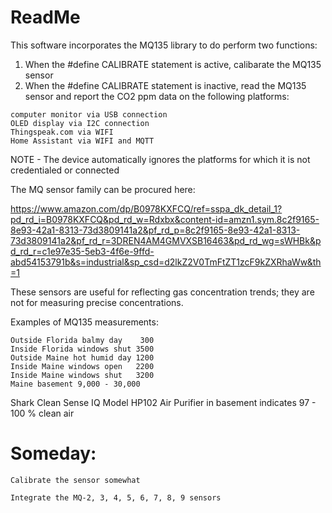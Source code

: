 # ReadMe
  This software incorporates the MQ135 library to do perform two functions:
  1. When the #define CALIBRATE statement is active, calibarate the MQ135 sensor 
  2. When the #define CALIBRATE statement is inactive, read the MQ135 sensor and report the CO2 ppm data on the following platforms:
  
    computer monitor via USB connection
    OLED display via I2C connection
    Thingspeak.com via WIFI
    Home Assistant via WIFI and MQTT

  NOTE - The device automatically ignores the platforms for which it is not credentialed or connected

The MQ sensor family can be procured here:

https://www.amazon.com/dp/B0978KXFCQ/ref=sspa_dk_detail_1?pd_rd_i=B0978KXFCQ&pd_rd_w=Rdxbx&content-id=amzn1.sym.8c2f9165-8e93-42a1-8313-73d3809141a2&pf_rd_p=8c2f9165-8e93-42a1-8313-73d3809141a2&pf_rd_r=3DREN4AM4GMVXSB16463&pd_rd_wg=sWHBk&pd_rd_r=c1e97e35-5eb3-4f6e-9ffd-abd54153791b&s=industrial&sp_csd=d2lkZ2V0TmFtZT1zcF9kZXRhaWw&th=1

These sensors are useful for reflecting gas concentration trends; they are not for measuring precise concentrations.  

Examples of MQ135 measurements:

    Outside Florida balmy day    300
    Inside Florida windows shut 3500
    Outside Maine hot humid day 1200
    Inside Maine windows open   2200
    Inside Maine windows shut   3200
    Maine basement 9,000 - 30,000

Shark Clean Sense IQ Model HP102 Air Purifier in basement indicates 97 - 100 % clean air    


# Someday:

    Calibrate the sensor somewhat

    Integrate the MQ-2, 3, 4, 5, 6, 7, 8, 9 sensors
